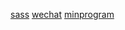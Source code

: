 [sass](http://gitlab.1sight.cn/plus_service/plus_saas_static.git)
[wechat](http://gitlab.1sight.cn/plus_service/plus_wx_static.git)
[minprogram](http://gitlab.1sight.cn/plus_service/plus_saas_mobile_static.git)
